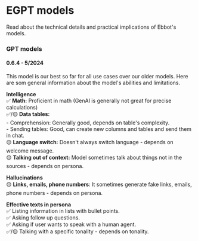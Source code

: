 # EGPT models

Read about the technical details and practical implications of Ebbot's models.

### GPT models <a href="#gpt-models" id="gpt-models"></a>

#### 0.6.4 - 5/2024

This model is our best so far for all use cases over our older models. Here are som general information about the model's abilities and limitations.&#x20;

**Intelligence** \
✅ **Math:** Proficient in math (GenAI is generally not great for precise calculations)\
✅/🟡 **Data tables:** \
\- Comprehension: Generally good, depends on table's complexity.\
\- Sending tables: Good, can create new columns and tables and send them in chat.\
🟡 **Language switch:** Doesn't always switch language - depends on welcome message.\
🟡 **Talking out of context:** Model sometimes talk about things not in the sources - depends on persona.

**Hallucinations** \
🟡 **Links, emails, phone numbers**: It sometimes generate fake links, emails, phone numbers - depends on persona.&#x20;

**Effective texts in persona**  \
✅ Listing information in lists with bullet points. \
✅ Asking follow up questions. \
✅ Asking if user wants to speak with a human agent. \
✅/🟡 Talking with a specific tonality - depends on tonality.
